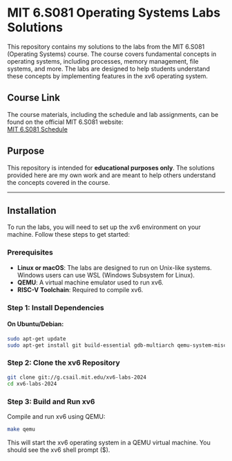 # MIT 6.S081 Operating Systems Labs Solutions

This repository contains my solutions to the labs from the MIT 6.S081 (Operating Systems) course. The course covers fundamental concepts in operating systems, including processes, memory management, file systems, and more. The labs are designed to help students understand these concepts by implementing features in the xv6 operating system.

## Course Link

The course materials, including the schedule and lab assignments, can be found on the official MIT 6.S081 website:  
[MIT 6.S081 Schedule](https://pdos.csail.mit.edu/6.S081/2024/schedule.html)

## Purpose

This repository is intended for **educational purposes only**. The solutions provided here are my own work and are meant to help others understand the concepts covered in the course. 

---

## Installation

To run the labs, you will need to set up the xv6 environment on your machine. Follow these steps to get started:

### Prerequisites

- **Linux or macOS**: The labs are designed to run on Unix-like systems. Windows users can use WSL (Windows Subsystem for Linux).
- **QEMU**: A virtual machine emulator used to run xv6.
- **RISC-V Toolchain**: Required to compile xv6.

### Step 1: Install Dependencies

#### On Ubuntu/Debian:
```bash
sudo apt-get update
sudo apt-get install git build-essential gdb-multiarch qemu-system-misc gcc-riscv64-linux-gnu binutils-riscv64-linux-gnu
```

### Step 2: Clone the xv6 Repository
```bash
git clone git://g.csail.mit.edu/xv6-labs-2024
cd xv6-labs-2024
```

### Step 3: Build and Run xv6
Compile and run xv6 using QEMU:
```bash
make qemu
```
This will start the xv6 operating system in a QEMU virtual machine. You should see the xv6 shell prompt ($).
